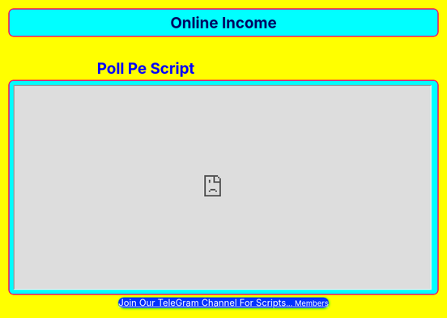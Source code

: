 <html>
<head> <title>Online Income</title> <meta name="theme-color" content="#ff33cc"></head>
<body bgcolor="Ffff00">
    
<body style="font-size:30px;"><font color='red'></center><center><div class='blue'><font color='#000064'> <strong>Online Income</strong></font></div></center>
</br>
<center>
<svg width="300" height="3px">
<rect width="200" height="2" fill="660033">
  <animate attributeName="x" from="-300" to="300"
    dur="1s" fill="freeze" repeatCount="1000"/> 
</rect>
</svg></center>
<center><font color="blue"><strong>Poll Pe Script </strong>
<svg width="300" height="3px">
<rect width="200" height="2" fill="660033">
  <animate attributeName="x" from="-300" to="300"
    dur="1s" fill="freeze" repeatCount="1000"/> 
</rect>
</svg>
</center>
</body>

<div class="frame"><iframe width="99%" height="400px" src="https://www.oferzone.store/users/pollpe/"autoplay; encrypted-media" allowfullscreen></iframe></div>

<html><head><meta name="viewport" content="width=device-width">
<style>
div { border-radius: 5px; background-color: #00ffff
;border:dotted darkred;}.sp{ background: url() no-repeat center center fixed; -webkit-background-size: cover; -moz-background-size: cover; -o-background-size: cover; background-size: cover; } div { border-radius : 10px; background-color : lightred; padding : 20px;border:2px solid #FF0066; padding:20px; color:#000; background-img: url() no-repeat; padding: 8px 8px; margin: 5px; }.sp{ background: url() no-repeat center center fixed; -webkit-background-size: cover; -moz-background-size: cover; -o-background-size: cover; background-size: cover; }.
</style> 

<center><script type='text/javascript'>(function() {var script=document.createElement('script');script.type='text/javascript';script.async =true;script.src='//telegram.im/widget-button/index.php?id=@EarningYOUTUBE';document.getElementsByTagName('head')[0].appendChild(script);})();</script><a href='tg://resolve?domain=EarningYOUTUBE' target='_blank' class='telegramim_button telegramim_shadow telegramim_pulse' style='font-size:18px;max-width:400px;background:#0033FF;box-shadow:1px 1px 5px #00ff00;color:#ffffff;border-radius:20px;' title='Join Now'><i></i> Join Our TeleGram Channel For Scripts<small><span class='telegramim_count' data-for='@EarningYOUTUBE'>...</span> Members</small></a></center>

</html>
